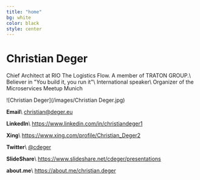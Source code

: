 ```yaml
---
title: "home"
bg: white
color: black
style: center
---
```


# Christian Deger
Chief Architect at RIO The Logistics Flow. A member of TRATON GROUP.\\
Believer in "You build it, you run it"\\
International speaker\\
Organizer of the Microservices Meetup Munich


![Christian Deger](/images/Christian Deger.jpg)

__Email__\\
[christian@deger.eu](mailto:christian@deger.eu)

__LinkedIn__\\
<https://www.linkedin.com/in/christiandeger1>

__Xing__\\
<https://www.xing.com/profile/Christian_Deger2>

__Twitter__\\
[@cdeger](https://twitter.com/cdeger)


__SlideShare__\\
<https://www.slideshare.net/cdeger/presentations>

__about.me__\\
<https://about.me/christian.deger>
